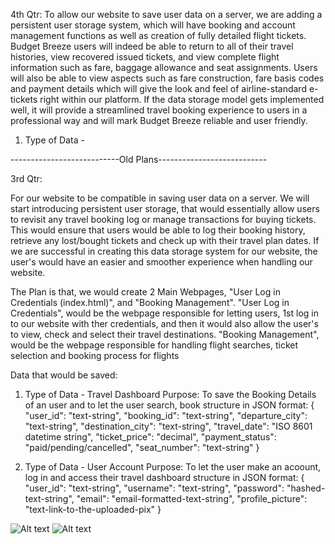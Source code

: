 4th Qtr:
To allow our website to save user data on a server, we are adding a persistent user storage 
system, which will have booking and account management functions as well as creation of fully detailed flight tickets. 
Budget Breeze users will indeed be able to return to all of their travel histories, view recovered issued tickets, and view complete 
flight information such as fare, baggage allowance and seat assignments. 
Users will also be able to view aspects such as fare construction, fare basis codes and 
payment details which will give the look and feel of airline-standard e-tickets right 
within our platform. If the data storage model gets implemented well, it will provide a 
streamlined travel booking experience to users in a professional way and will mark 
Budget Breeze reliable and user friendly.

1. Type of Data - 



---------------------------Old Plans---------------------------

3rd Qtr:

For our website to be compatible in saving user data on a server. We will
start introducing persistent user storage, that would essentially allow users
to revisit any travel booking log or manage transactions for buying tickets.
This would ensure that users would be able to log their booking history, retrieve
any lost/bought tickets and check up with their travel plan dates. If we are successful
in creating this data storage system for our website, the user's would have an easier
and smoother experience when handling our website.

The Plan is that, we would create 2 Main Webpages, "User Log in Credentials (index.html)", and "Booking Management".
"User Log in Credentials", would be the webpage responsible for letting users, 1st log in to our website
with ther credentials, and then it would also allow the user's to view, check and select their travel
destinations. "Booking Management", would be the webpage responsible for handling flight searches, ticket
selection and booking process for flights

Data that would be saved:

1. Type of Data - Travel Dashboard
   Purpose: To save the Booking Details of an user and to let the user
   search, book
   structure in JSON format:
   {
   "user_id": "text-string",
   "booking_id": "text-string",
   "departure_city": "text-string",
   "destination_city": "text-string",
   "travel_date": "ISO 8601 datetime string",
   "ticket_price": "decimal",
   "payment_status": "paid/pending/cancelled",
   "seat_number": "text-string"
   }

2. Type of Data - User Account
   Purpose: To let the user make an acoount, log in and access their travel dashboard
   structure in JSON format:
   {
   "user_id": "text-string",
   "username": "text-string",
   "password": "hashed-text-string",
   "email": "email-formatted-text-string",
   "profile_picture": "text-link-to-the-uploaded-pix"
   }

![Alt text](https://cdn.glitch.global/d76985b4-9558-442d-9584-0aa5a5f79119/Username.png)
![Alt text](https://cdn.glitch.global/d76985b4-9558-442d-9584-0aa5a5f79119/Username%20(1).png?v=1743093687412)

          
